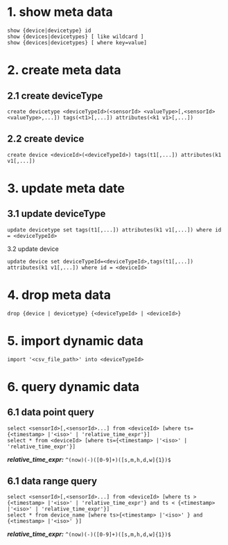 # 1. show meta data
```
show {device|devicetype} id
show {devices|devicetypes} [ like wildcard ]
show {devices|devicetypes} [ where key=value]
```
#
# 2. create meta data
## 2.1 create deviceType
```
create devicetype <deviceTypeId>(<sensorId> <valueType>[,<sensorId> <valueType>,...]) tags(<t1>[,...]) attributes(<k1 v1>[,...])
```
## 2.2 create device
```
create device <deviceId>(<deviceTypeId>) tags(t1[,...]) attributes(k1 v1[,...])
```
#
# 3. update meta date
## 3.1 update deviceType
```
update devicetype set tags(t1[,...]) attributes(k1 v1[,...]) where id = <deviceTypeId>
```
3.2 update device
```
update device set deviceTypeId=<deviceTypeId>,tags(t1[,...]) attributes(k1 v1[,...]) where id = <deviceId>
```
#
# 4. drop meta data
```
drop {device | devicetype} {<deviceTypeId> | <deviceId>}
```
#
# 5. import dynamic data
```
import '<csv_file_path>' into <deviceTypeId>
```
#
# 6. query dynamic data
## 6.1 data point query
```
select <sensorId>[,<sensorId>...] from <deviceId> [where ts={<timestamp> |'<iso>' | 'relative_time_expr'}]
select * from <deviceId> [where ts={<timestamp> |'<iso>' | 'relative_time_expr'}]
```
***relative_time_expr:***  ```^(now)(-)([0-9]+)([s,m,h,d,w]{1})$```


## 6.1 data range query
```
select <sensorId>[,<sensorId>...] from <deviceId> [where ts > {<timestamp> |'<iso>' | 'relative_time_expr'} and ts < {<timestamp> |'<iso>' | 'relative_time_expr'}]
select * from device_name [where ts>{<timestamp> |'<iso>' } and {<timestamp> |'<iso>' }]
```
***relative_time_expr:***  ```^(now)(-)([0-9]+)([s,m,h,d,w]{1})$```